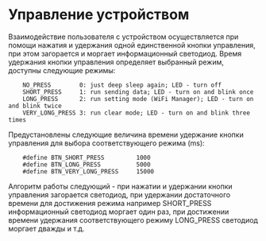 # Управление устройством

Взаимодействие пользователя с устройством осуществляется при помощи нажатия и удержания одной единственной кнопки управления, при этом загорается и моргает информационный светодиод.
Время удержания кнопки управления определяет выбранный режим, доступны следующие режимы:

```
    NO_PRESS        0: just deep sleep again; LED - turn off
    SHORT_PRESS     1: run sending data; LED - turn on and blink once
    LONG_PRESS      2: run setting mode (WiFi Manager); LED - turn on and blink twice
    VERY_LONG_PRESS 3: run clear mode; LED - turn on and blink three times
```
Предустановлены следующие величина времени удержание кнопки управления для выбора соответствующего режима (ms):

```
    #define BTN_SHORT_PRESS         1000
    #define BTN_LONG_PRESS          5000
    #define BTN_VERY_LONG_PRESS     15000
```

Алгоритм работы следующий - при нажатии и удержании кнопки управления загорается светодиод, при удержании достаточного времени для достижения режима например SHORT_PRESS информационный светодиод моргает один раз, при достижении времени удержания соответствующего режиму LONG_PRESS светодиод моргает дважды и т.д.